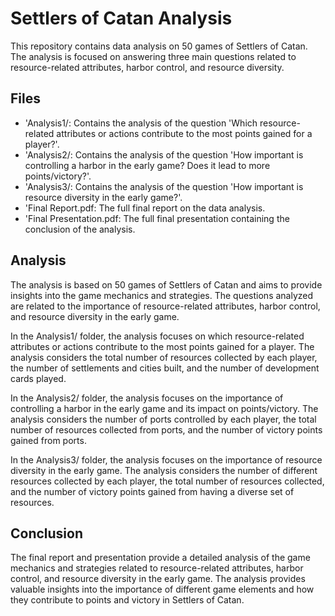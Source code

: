 <h1>Settlers of Catan Analysis</h1>

This repository contains data analysis on 50 games of Settlers of Catan. The analysis is focused on answering three main questions related to resource-related attributes, harbor control, and resource diversity.

<h2>Files</h2>
<ul>
  <li>'Analysis1/: Contains the analysis of the question 'Which resource-related attributes or actions contribute to the most points gained for a player?'. </li>
  <li>'Analysis2/: Contains the analysis of the question 'How important is controlling a harbor in the early game? Does it lead to more points/victory?'. </li>
  <li>'Analysis3/: Contains the analysis of the question 'How important is resource diversity in the early game?'. </li>
  <li>'Final Report.pdf: The full final report on the data analysis. </li>
  <li>'Final Presentation.pdf: The full final presentation containing the conclusion of the analysis. </li>
</ul>

<h2>Analysis</h2>

The analysis is based on 50 games of Settlers of Catan and aims to provide insights into the game mechanics and strategies. The questions analyzed are related to the importance of resource-related attributes, harbor control, and resource diversity in the early game.

In the Analysis1/ folder, the analysis focuses on which resource-related attributes or actions contribute to the most points gained for a player. The analysis considers the total number of resources collected by each player, the number of settlements and cities built, and the number of development cards played.

In the Analysis2/ folder, the analysis focuses on the importance of controlling a harbor in the early game and its impact on points/victory. The analysis considers the number of ports controlled by each player, the total number of resources collected from ports, and the number of victory points gained from ports.

In the Analysis3/ folder, the analysis focuses on the importance of resource diversity in the early game. The analysis considers the number of different resources collected by each player, the total number of resources collected, and the number of victory points gained from having a diverse set of resources.

<h2>Conclusion</h2>
The final report and presentation provide a detailed analysis of the game mechanics and strategies related to resource-related attributes, harbor control, and resource diversity in the early game. The analysis provides valuable insights into the importance of different game elements and how they contribute to points and victory in Settlers of Catan.
